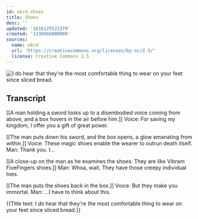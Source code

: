 ```yaml
---
id: xkcd.shoes
title: Shoes
desc: ''
updated: '1616125521379'
created: '1338966000000'
sources:
  name: xkcd
  url: 'https://creativecommons.org/licenses/by-nc/2.5/'
  license: Creative Commons 2.5
---
```

![I *do* hear that they're the most comfortable thing to wear on your feet since sliced bread.](https://imgs.xkcd.com/comics/shoes.png)

## Transcript
[[A man holding a sword looks up to a disembodied voice coming from above, and a box hovers in the air before him.]]
Voice: For saving my kingdom, I offer you a gift of great power.

[[The man puts down his sword, and the box opens, a glow emanating from within.]]
Voice: These magic shoes enable the wearer to outrun death itself.
Man: Thank you. I...

[[A close-up on the man as he examines the shoes. They are like Vibram FiveFingers shoes.]]
Man: Whoa, wait. They have those creepy individual toes.

[[The man puts the shoes back in the box.]]
Voice: But they make you immortal.
Man: ...I have to think about this.

{{Title text: I *do* hear that they're the most comfortable thing to wear on your feet since sliced bread.}}
